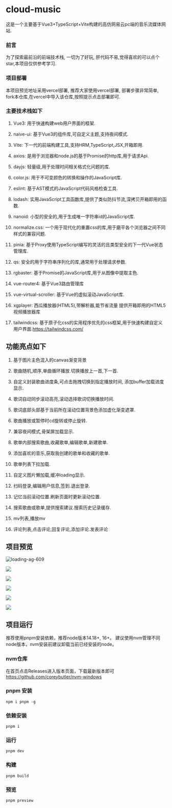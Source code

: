 # cloud-music

这是一个主要基于Vue3+TypeScript+Vite构建的高仿网易云pc端的音乐流媒体网站.

### 前言

为了探索最前沿的前端技术栈, 一切为了好玩, 肝代码不易,觉得喜欢的可以点个star,本项目仅供参考学习.

### 项目部署

本项目预览地址采用vercel部署, 推荐大家使用vercel部署, 部署步骤非常简单, fork本仓库,在vercel中导入该仓库,按照提示点击部署即可.

### 主要技术栈如下

1. Vue3:  用于快速构建web用户界面的框架.

2. naive-ui: 基于Vue3的组件库,可自定义主题,支持夜间模式.

3. Vite: 下一代的前端构建工具,支持HRM,TypeScript,JSX,开箱即用.

4. axios: 是用于浏览器和node.js的基于Promise的http库,用于请求Api.

5. dayjs: 轻量级,用于处理时间相关格式化问题的库.

6. color.js: 用于不可变颜色的转换和操作的JavaScript库.

7. eslint: 基于AST模式的JavaScript代码风格检查工具.

8. lodash: 实用JavaScript工具函数库,提供了类似防抖节流,深拷贝开箱即用的函数.

9. nanoid: 小型的安全的,用于生成唯一字符串id的JavaScript库.

10. normalize.css: 一个用于现代化的重置css的库,用于磨平各个浏览器之间不同样式的兼容问题.

11. pinia: 基于Proxy使用TypeScript编写的灵活的且类型安全的下一代Vue状态管理库.

12. qs: 安全的用于字符串序列化的库,通常用于处理请求参数.

13. rgbaster: 基于Promise的JavaScript库,用于从图像中提取主色.

14. vue-router4: 基于Vue3路由管理库

15. vue-virtual-scroller: 基于Vue的虚拟滚动JavaScript库.

16. xgplayer: 西瓜播放器(HTML5),带解析器,能节省流量 提供开箱即用的HTML5视频播放器库

17. tailwindcss: 基于原子化css的实用程序优先的css框架,用于快速构建自定义用户界面.https://tailwindcss.com/
## 功能亮点如下

1. 基于图片主色混入的canvas渐变背景

2. 歌曲随机,顺序,单曲循环播放.切换播放上一首,下一首.

3. 自定义封装歌曲进度条,可点击拖拽切换到指定播放时间, 添加buffer加载进度显示.

4. 歌词自动同步滚动高亮,滚动选择歌词切换播放时间.

5. 歌词底部头部基于当前所在滚动位置背景色添加虚化渐变遮罩.

6. 歌曲播放或暂停时cd旋转或停止旋转.

7. 兼容夜间模式,骨架屏加载显示.

8. 歌单内部搜索歌曲,收藏歌单,编辑歌单,新建歌单.

9. 添加喜欢的音乐,获取我创建的歌单和收藏的歌单.

10. 歌单列表下拉加载.

11. 自定义图片懒加载,缓冲loading显示.

12. 扫码登录,编辑用户信息,签到.退出登录.

13. 记忆当前滚动位置.刷新页面时更新滚动位置.

14. 搜索歌曲或歌单,提供搜索建议.搜索历史记录缓存.

15. mv列表,播放mv

16. 评论列表,点击评论,回复评论,添加评论.发表评论

## 项目预览

![loading-ag-609](https://upload-images.jianshu.io/upload_images/20032554-2b49a2c31e6ceda6.png?imageMogr2/auto-orient/strip%7CimageView2/2/w/1240)

![](C:\Users\19746\AppData\Roaming\marktext\images\2022-07-04-13-27-27-image.png)

![](https://upload-images.jianshu.io/upload_images/20032554-f94a8e8f127d22bf.png?imageMogr2/auto-orient/strip%7CimageView2/2/w/1240)

![](https://upload-images.jianshu.io/upload_images/20032554-9b426704d03585ec.png?imageMogr2/auto-orient/strip%7CimageView2/2/w/1240)

![](https://upload-images.jianshu.io/upload_images/20032554-89d3aae105f66885.png?imageMogr2/auto-orient/strip%7CimageView2/2/w/1240)

![](https://upload-images.jianshu.io/upload_images/20032554-e5898c2b509dabea.png?imageMogr2/auto-orient/strip%7CimageView2/2/w/1240)

## 项目运行

推荐使用pnpm安装依赖，推荐node版本14.18+, 16+。
建议使用nvm管理不同node版本，nvm安装前建议卸载当前已经安装的node。

### nvm仓库

在首页点击Releases进入版本页面，下载最新版本即可
https://github.com/coreybutler/nvm-windows

### pnpm 安装
```shell
npm i pnpm -g
```
### 依赖安装
```shell
pnpm i
```

### 运行

```shell
pnpm dev
```

### 构建

```shell
pnpm build
```

### 预览

```shell
pnpm preview
```
